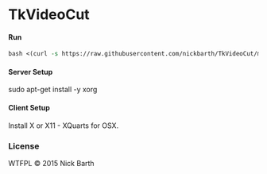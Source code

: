 # TkVideoCut

#### Run

```tcl
bash <(curl -s https://raw.githubusercontent.com/nickbarth/TkVideoCut/master/main.tcl)
```

#### Server Setup
sudo apt-get install -y xorg

#### Client Setup
Install X or X11 - XQuarts for OSX.

### License

WTFPL &copy; 2015 Nick Barth
